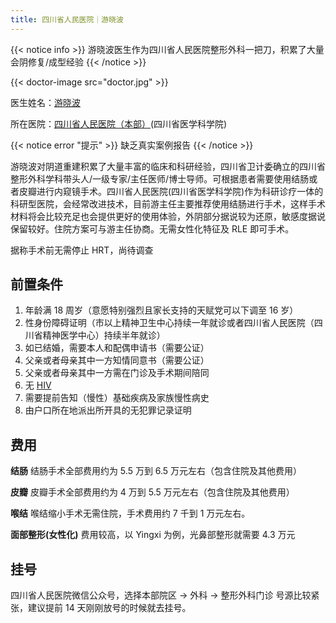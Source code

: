 ```yaml
---
title: 四川省人民医院｜游晓波
---
```


{{< notice info >}}
游晓波医生作为四川省人民医院整形外科一把刀，积累了大量会阴修复/成型经验
{{< /notice >}}

{{< doctor-image src="doctor.jpg" >}}

医生姓名：[游晓波](https://www.samsph.com/expert/2021/YqaQg5dn.html)

所在医院：[四川省人民医院（本部）](https://www.amap.com/place/B001C7WOHZ)(四川省医学科学院)

{{< notice error "提示" >}}
缺乏真实案例报告
{{< /notice >}}

游晓波对阴道重建积累了大量丰富的临床和科研经验，四川省卫计委确立的四川省整形外科学科带头人/一级专家/主任医师/博士导师。可根据患者需要使用结肠或者皮瓣进行内窥镜手术。四川省人民医院(四川省医学科学院)作为科研诊疗一体的科研型医院，会经常改进技术，目前游主任主要推荐使用结肠进行手术，这样手术材料将会比较充足也会提供更好的使用体验，外阴部分据说较为还原，敏感度据说保留较好。住院方案可与游主任协商。无需女性化特征及 RLE 即可手术。

据称手术前无需停止 HRT，尚待调查

## 前置条件

1. 年龄满 18 周岁（意愿特别强烈且家长支持的天赋党可以下调至 16 岁）
1. 性身份障碍证明（市以上精神卫生中心持续一年就诊或者四川省人民医院（四川省精神医学中心）持续半年就诊）
1. 如已结婚，需要本人和配偶申请书（需要公证）
1. 父亲或者母亲其中一方知情同意书（需要公证）
1. 父亲或者母亲其中一方需在门诊及手术期间陪同
1. 无 [HIV](https://zh.wikipedia.org/zh-cn/HIV)
1. 需要提前告知（慢性）基础疾病及家族慢性病史
1. 由户口所在地派出所开具的无犯罪记录证明

## 费用

**结肠**
结肠手术全部费用约为 5.5 万到 6.5 万元左右（包含住院及其他费用）

**皮瓣**
皮瓣手术全部费用约为 4 万到 5.5 万元左右（包含住院及其他费用）

**喉结**
喉结缩小手术无需住院，手术费用约 7 千到 1 万元左右。

**面部整形(女性化)**
费用较高，以 Yingxi 为例，光鼻部整形就需要 4.3 万元

## 挂号

四川省人民医院微信公众号，选择本部院区 → 外科 → 整形外科门诊
号源比较紧张，建议提前 14 天刚刚放号的时候就去挂号。
